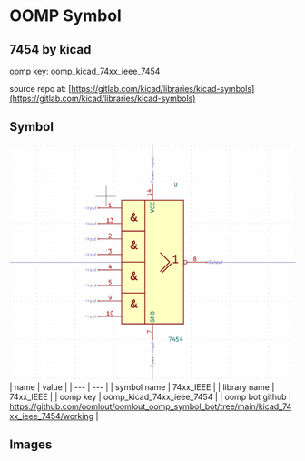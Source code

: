 # OOMP Symbol  
## 7454  by kicad  
  
oomp key: oomp_kicad_74xx_ieee_7454  
  
source repo at: [https://gitlab.com/kicad/libraries/kicad-symbols](https://gitlab.com/kicad/libraries/kicad-symbols)  
## Symbol  
  
[![working.png](working_600.png)](working.png)  
| name | value | 
| --- | --- | 
| symbol name | 74xx_IEEE | 
| library name | 74xx_IEEE | 
| oomp key | oomp_kicad_74xx_ieee_7454 | 
| oomp bot github | https://github.com/oomlout/oomlout_oomp_symbol_bot/tree/main/kicad_74xx_ieee_7454/working | 
## Images  
